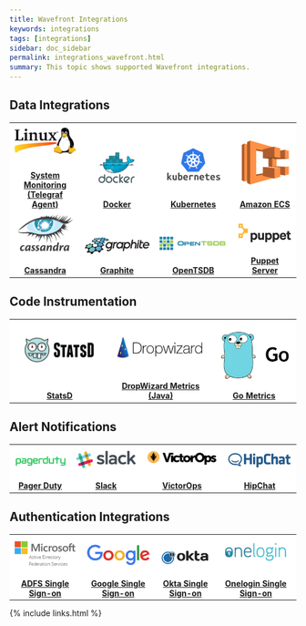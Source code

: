 ```yaml
---
title: Wavefront Integrations
keywords: integrations
tags: [integrations]
sidebar: doc_sidebar
permalink: integrations_wavefront.html
summary: This topic shows supported Wavefront integrations.
---
```


<h2>Data Integrations</h2>
<table style="background-color:#FFFFFF">
<tbody>
<tr >
<td style="text-align: center; vertical-align: bottom; font-weight:bold">
<a href="/docs/DOC-1220"><img src="images/linux.png"/></a><br/><br/>
<a href="/docs/DOC-1220">System Monitoring (Telegraf Agent)</a>
</td>
<td style="text-align: center; vertical-align: bottom; font-weight:bold">
<a href="/docs/DOC-1208"><img src="images/docker.png"/></a><br/><br/>
<a href="/docs/DOC-1208">Docker</a>
</td>
<td style="text-align: center; vertical-align: bottom; font-weight:bold">
<a href="/docs/DOC-1204"><img src="images/kubernetes.png"/></a><br/><br/>
<a href="/docs/DOC-1204">Kubernetes</a>
</td>
<td style="text-align: center; vertical-align: bottom; font-weight:bold">
<a href="/docs/DOC-1274"><img src="images/amazon_ecs.png"/></a><br/><br/>
<a href="/docs/DOC-1274">Amazon ECS</a>
</td>
</tr>
<tr>
<td style="text-align: center; vertical-align: bottom; font-weight:bold">
<a href="/docs/DOC-1210"><img src="images/cassandra.png"/></a><br/><br/>
<a href="/docs/DOC-1210">Cassandra</a>
</td>
<td style="text-align: center; vertical-align: bottom; font-weight:bold">
<a href="/docs/DOC-1195"><img src="images/graphite.png"/></a><br/><br/>
<a href="/docs/DOC-1195">Graphite</a>
</td>
<td style="text-align: center; vertical-align: bottom; font-weight:bold">
<a href="/docs/DOC-1184"><img src="images/opentsdb.png"/></a><br/><br/>
<a href="/docs/DOC-1184">OpenTSDB</a>
</td>
<td style="text-align: center; vertical-align: bottom; font-weight:bold">
<a href="/docs/DOC-1231"><img src="images/puppet.png"/></a><br/><br/>
<a href="/docs/DOC-1231">Puppet Server</a>
</td>
</tr>
</tbody>
</table>

<h2>Code Instrumentation</h2>
<table style="background-color:#FFFFFF">
<tbody>
<tr>
<td style="text-align: center; vertical-align: bottom; font-weight:bold">
<a href="/docs/DOC-1036"><img src="images/statsd.png"/></a><br/><br/>
<a href="/docs/DOC-1036">StatsD</a>
</td>
<td style="text-align: center; vertical-align: bottom; font-weight:bold">
<a href="integrations_dropwizard_metrics.html"><img src="images/dropwizard.png"/></a><br/><br/>
<a href="integrations_dropwizard_metrics.html">DropWizard Metrics (Java)</a>
</td>
<td style="text-align: center; vertical-align: bottom; font-weight:bold">
<a href="integrations_go_metrics.html"><img src="images/go.png"/></a><br/><br/>
<a href="integrations_go_metrics.html">Go Metrics</a>
</td>
</tr>
</tbody>
</table>

<h2>Alert Notifications</h2>
<table style="background-color:#FFFFFF">
<tbody>
<tr>
<td style="text-align: center; vertical-align: bottom; font-weight:bold">
<a href="/docs/DOC-1056"><img src="images/pagerduty.png"/></a><br/><br/>
<a href="/docs/DOC-1056">Pager Duty</a>
</td>
<td style="text-align: center; vertical-align: bottom; font-weight:bold">
<a href="/docs/DOC-1183"><img src="images/slack.png"/></a><br/><br/>
<a href="/docs/DOC-1183">Slack</a>
</td>
<td style="text-align: center; vertical-align: bottom; font-weight:bold">
<a href="/docs/DOC-1251"><img src="images/victorops.png"/></a><br/><br/>
<a href="/docs/DOC-1251">VictorOps</a>
</td>
<td style="text-align: center; vertical-align: bottom; font-weight:bold">
<a href="/docs/DOC-1055"><img src="images/hipchat.png"/></a><br/><br/>
<a href="/docs/DOC-1055">HipChat</a>
</td>
</tr>
</tbody>
</table>

<h2>Authentication Integrations</h2>
<table style="background-color:#FFFFFF">
<tbody>
<tr>
<td style="text-align: center; vertical-align: bottom; font-weight:bold">
<a href="/docs/DOC-1170"><img src="images/microsoft_adfs.png"/></a><br/><br/>
<a href="/docs/DOC-1170">ADFS Single Sign-on</a>
</td>
<td style="text-align: center; vertical-align: bottom; font-weight:bold">
<a href="/docs/DOC-1169"><img src="images/google.png"/></a><br/><br/>
<a href="/docs/DOC-1169">Google Single Sign-on</a>
</td>
<td style="text-align: center; vertical-align: bottom; font-weight:bold">
<a href="/docs/DOC-1061"><img src="images/okta.png"/></a><br/><br/>
<a href="/docs/DOC-1061">Okta Single Sign-on</a>
</td>
<td style="text-align: center; vertical-align: bottom; font-weight:bold">
<a href="/docs/DOC-1121"><img src="images/onelogin.png"/></a><br/><br/>
<a href="/docs/DOC-1121">Onelogin Single Sign-on</a>
</td>
</tr>
</tbody>
</table>


{% include links.html %}
